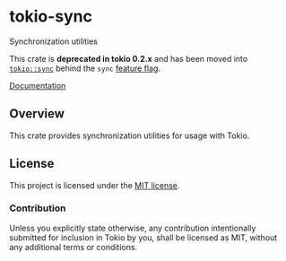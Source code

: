 # tokio-sync

Synchronization utilities

This crate is **deprecated in tokio 0.2.x** and has been moved into
[`tokio::sync`] behind the `sync` [feature flag].

[`tokio::sync`]: https://docs.rs/tokio/latest/tokio/sync/index.html
[feature flag]: https://docs.rs/tokio/latest/tokio/index.html#feature-flags

[Documentation](https://docs.rs/tokio-sync/0.1.6/tokio_sync/)

## Overview

This crate provides synchronization utilities for usage with Tokio.

## License

This project is licensed under the [MIT license](LICENSE).

### Contribution

Unless you explicitly state otherwise, any contribution intentionally submitted
for inclusion in Tokio by you, shall be licensed as MIT, without any additional
terms or conditions.
